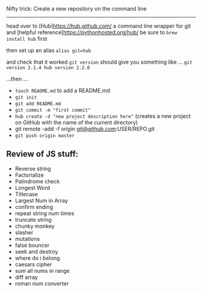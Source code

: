Nifty trick: Create a new repository on the command line
____________
head over to [Hub]https://hub.github.com/ a command line wrapper for git  and [helpful reference]https://pythonhosted.org/hub/
be sure to ` brew install hub ` first

then set up an alias
`alias git=hub`

and check that it worked
`git version`
should give you something like ...
`git version 2.1.4
hub version 2.2.0`

...then ...

* `touch README.md` to add a README.md
* `git init`
* `git add README.md`
* `git commit -m "first commit"`
* `hub create -d "new project description here"` (creates a new project on GitHub with the name of the current directory)
* git remote -add -f origin git@github.com:USER/REPO.git
* `git push origin master`


Review of JS stuff:
-------

* Reverse string
* Factorialize
* Palindrome check
* Longest Word
* Titlecase
* Largest Num in Array
* confirm ending
* repeat string num times
* truncate string
* chunky monkey
* slasher
* mutations
* false bouncer
* seek and destroy
* where do i belong
* caesars cipher
* sum all nums in range
* diff array
* roman num converter
